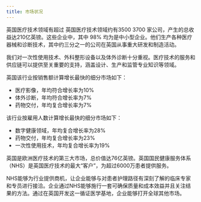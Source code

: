 ```yaml
---
title: 市场状况
---
```


英国医疗技术领域有超过 英国医疗技术领域约有3500 3700 家公司，产生的总收益达210亿英镑。这些企业中，其中 98% 均为是中小型企业。他们生产各种医疗器械和诊断技术，其中约三分之一的公司在英国从事重大研发和制造活动。

我们对一次性使用技术、外科整形设备以及体外诊断十分重视。医疗技术的服务和供应链可以提供至关重要的支持，涵盖设计、生产和监管专业知识等领域。

英国该行业按销售额计算增长最快的细分市场如下：

- 医疗影像，年均符合增长率为10%
- 体外诊断，年均符合增长率为7%
- 药物交付，年均复合增长率为7%

该行业按雇用人数计算增长最快的细分市场如下：

- 数字健康领域，年均复合增长率为28%
- 药物交付，年均复合增长率为23%
- 一次性使用技术，年均复合增长率为19%

英国是欧洲医疗技术的第三大市场，总价值达76亿英镑。英国国民健康服务体系（NHS）是英国医疗技术的最大“客户”，为超过6000万患者提供服务。

NHS能够为行业提供商机，让企业能够与对患者护理路径有深刻了解的临床专家和专员进行接洽。企业通过NHS能够施行一套可确保质量和成本效益并且关注结果的方法。通过在英国开发这一循证医学基地，企业能够打开全球其他市场。
